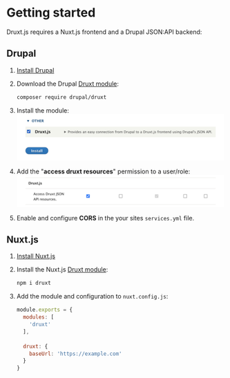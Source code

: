 # Getting started

Druxt.js requires a Nuxt.js frontend and a Drupal JSON:API backend:

## Drupal

1. [Install Drupal](https://www.drupal.org/docs/installing-drupal)

2. Download the Drupal [Druxt module](https://www.drupal.org/project/druxt):

    ```sh
    composer require drupal/druxt
    ```

3. Install the module:
   ![Install the module](./images/install.png)

4. Add the "**access druxt resources**" permission to a user/role:
   ![Install the module](./images/permissions.png)

5. Enable and configure **CORS** in the your sites `services.yml` file.


## Nuxt.js

1. [Install Nuxt.js](https://nuxtjs.org/guide/installation/)

2. Install the Nuxt.js [Druxt module](http://npmjs.com/package/druxt):

    ```sh
    npm i druxt
    ```

3. Add the module and configuration to `nuxt.config.js`:

    ```js
    module.exports = {
      modules: [
        'druxt'
      ],

      druxt: {
        baseUrl: 'https://example.com'
      }
    }
    ```
